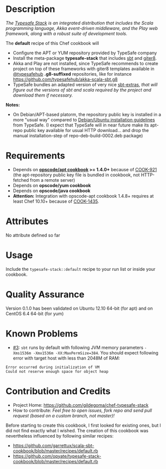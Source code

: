 Description
===========

*The [Typesafe Stack](http://typesafe.com/stack) is an integrated distribution that includes the Scala programming language, Akka event-driven middleware, and the Play web framework, along with a robust suite of development tools.*

The **default** recipe of this Chef cookbook will

 * Configure the APT or YUM repository provided by TypeSafe company
 * Install the meta-package **typesafe-stack** that includes [sbt](https://github.com/harrah/xsbt) and [giter8](https://github.com/n8han/giter8).
  * Akka and Play are not installed, since TypeSafe recommends to create project on top of these frameworks with giter8 templates available in [@typesafehub](https://github.com/typesafehub) **.g8-suffixed** repositories, like for instance https://github.com/typesafehub/akka-scala-sbt.g8
  * TypeSafe bundles an adapted version of very nice [sbt-extras](https://github.com/paulp/sbt-extras#readme), *that will figure out the versions of sbt and scala required by the project and download them if necessary.* 

**Notes:**

 * On Debian/APT-based platorm, the repository public key is installed in a more "usual way" compared to [Debian/Ubuntu installation guidelines](http://typesafe.com/stack/download) from TypeSafe. (I expect that TypeSafe will in near future make its apt-repo public key available for usual HTTP download... and drop the manual installation-step of repo-deb-build-0002.deb package)

Requirements
============

* Depends on **[opscode/apt cookbook](https://github.com/opscode-cookbooks/apt) >= 1.4.0+** because of [COOK-921](https://github.com/opscode/cookbooks/pull/282) (the apt-repository public key file is bundled in cookbook, not HTTP-fetched from a remote server)
* Depends on **opscode/yum cookbook**
* Depends on **opscode/java cookbook**
* **Attention:** Integration with opscode-apt cookbook 1.4.8+ requires at least Chef 10.10+ because of [COOK-1435](https://github.com/opscode-cookbooks/apt/commit/4c8d03f6afc22eca0b1ffb7389e61aec9a16666b).

Attributes
==========

No attribute defined so far

Usage
=====

Include the `typesafe-stack::default` recipe to your run list or inside your cookbook. 

Quality Assurance
=================

Version 0.1.0 has been validated on Ubuntu 12.10 64-bit (for apt)  and on CentOS 6.4 64-bit (for yum)

Known Problems
==============

* [#3](https://github.com/gildegoma/chef-typesafe-stack/issues/3): `sbt` runs by default with following JVM memory parameters `-Xms1536m -Xmx1536m -XX:MaxPermSize=384`. You should expect following error with target host with less than 2048M of RAM:

```
Error occurred during initialization of VM
Could not reserve enough space for object heap
```

Contribution and Credits
========================

* Project Home: https://github.com/gildegoma/chef-typesafe-stack
* How to contribute: *Feel free to open issues, fork repo and send pull request (based on a custom branch, not master)!*

Before starting to create this cookbook, I first looked for existing ones, but I did not find exactly what I wished. 
The creation of this cookbook was nevertheless influenced by following similar recipes:

 * https://github.com/garrettux/scala-sbt-cookbook/blob/master/recipes/default.rb 
 * https://github.com/opyate/typesafe-stack-cookbook/blob/master/recipes/default.rb 

